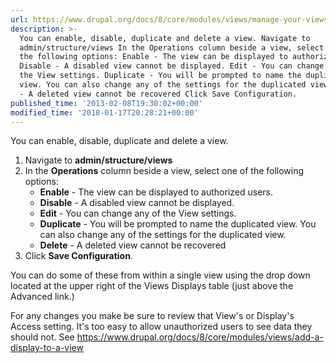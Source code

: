 ```yaml
---
url: https://www.drupal.org/docs/8/core/modules/views/manage-your-views-collection
description: >-
  You can enable, disable, duplicate and delete a view. Navigate to
  admin/structure/views In the Operations column beside a view, select one of
  the following options: Enable - The view can be displayed to authorized users.
  Disable - A disabled view cannot be displayed. Edit - You can change any of
  the View settings. Duplicate - You will be prompted to name the duplicated
  view. You can also change any of the settings for the duplicated view. Delete
  - A deleted view cannot be recovered Click Save Configuration.
published_time: '2013-02-08T19:30:02+00:00'
modified_time: '2018-01-17T20:28:21+00:00'
---
```

You can enable, disable, duplicate and delete a view.

1. Navigate to **admin/structure/views**
2. In the **Operations** column beside a view, select one of the following options:  
   * **Enable** \- The view can be displayed to authorized users.  
   * **Disable** \- A disabled view cannot be displayed.  
   * **Edit** \- You can change any of the View settings.  
   * **Duplicate** \- You will be prompted to name the duplicated view. You can also change any of the settings for the duplicated view.  
   * **Delete** \- A deleted view cannot be recovered
3. Click **Save Configuration**.

You can do some of these from within a single view using the drop down located at the upper right of the Views Displays table (just above the Advanced link.)

For any changes you make be sure to review that View's or Display's Access setting. It's too easy to allow unauthorized users to see data they should not. See <https://www.drupal.org/docs/8/core/modules/views/add-a-display-to-a-view>